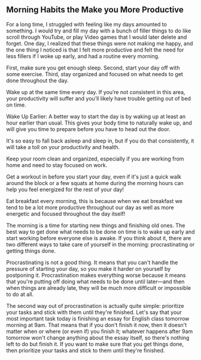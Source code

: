 ## Morning Habits the Make you More Productive

For a long time, I struggled with feeling like my days amounted to something. I would try and fill my day with a bunch of filler things to do like scroll through YouTube, or play Video games that I would later delete and forget. One day, I realized that these things were not making me happy, and the one thing I noticed is that I felt more productive and felt the need for less fillers if I woke up early, and had a routine every morning.

First, make sure you get enough sleep. Second, start your day off with some exercise. Third, stay organized and focused on what needs to get done throughout the day.

Wake up at the same time every day. If you’re not consistent in this area, your productivity will suffer and you’ll likely have trouble getting out of bed on time.

Wake Up Earlier: A better way to start the day is by waking up at least an hour earlier than usual. This gives your body time to naturally wake up, and will give you time to prepare before you have to head out the door.

It's so easy to fall back asleep and sleep in, but if you do that consistently, it will take a toll on your productivity and health.

Keep your room clean and organized, especially if you are working from home and need to stay focused on work.

Get a workout in before you start your day, even if it's just a quick walk around the block or a few squats at home during the morning hours can help you feel energized for the rest of your day!

Eat breakfast every morning, this is because when we eat breakfast we tend to be a lot more productive throughout our day as well as more energetic and focused throughout the day itself!

The morning is a time for starting new things and finishing old ones. The best way to get done what needs to be done on time is to wake up early and start working before everyone else is awake. If you think about it, there are two different ways to take care of yourself in the morning: procrastinating or getting things done.

Procrastinating is not a good thing. It means that you can't handle the pressure of starting your day, so you make it harder on yourself by postponing it. Procrastination makes everything worse because it means that you're putting off doing what needs to be done until later—and then when things are already late, they will be much more difficult or impossible to do at all.

The second way out of procrastination is actually quite simple: prioritize your tasks and stick with them until they're finished. Let's say that your most important task today is finishing an essay for English class tomorrow morning at 9am. That means that if you don't finish it now, then it doesn't matter when or where (or even if) you finish it; whatever happens after 9am tomorrow won't change anything about the essay itself, so there's nothing left to do but finish it. If you want to make sure that you get things done, then prioritize your tasks and stick to them until they're finished.
